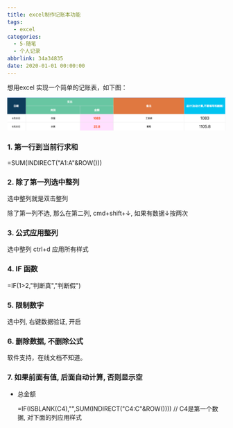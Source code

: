 ```yaml
---
title: excel制作记账本功能
tags:
  - excel
categories:
  - 5-随笔
  - 个人记录
abbrlink: 34a34835
date: 2020-01-01 00:00:00
---
```


想用excel 实现一个简单的记账表，如下图：

![1](excel制作记账本功能/1.png)

<!-- more -->




### 1. 第一行到当前行求和

=SUM(INDIRECT("A1:A"&ROW()))

### 2. 除了第一列选中整列

选中整列就是双击整列

除了第一列不选, 那么在第二列, cmd+shift+↓, 如果有数据↓按两次

### 3. 公式应用整列

选中整列 ctrl+d   应用所有样式

### 4. IF 函数

=IF(1>2,"判断真","判断假")

### 5. 限制数字

选中列, 右键数据验证, 开启

### 6. 删除数据, 不删除公式

软件支持，在线文档不知道。

### 7. 如果前面有值, 后面自动计算,  否则显示空

+ 总金额

   =IF(ISBLANK(C4),"",SUM(INDIRECT("C4:C"&ROW())))   // C4是第一个数据, 对下面的列应用样式


